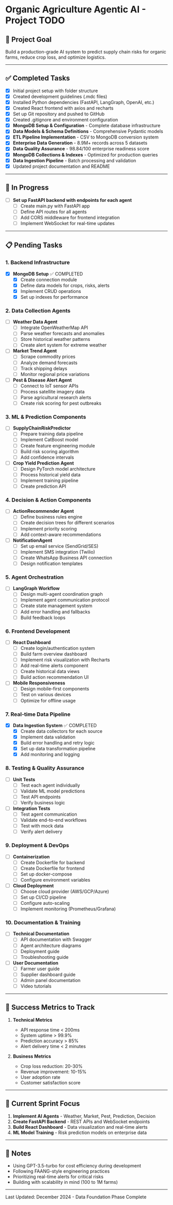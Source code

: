 # Organic Agriculture Agentic AI - Project TODO

## 🎯 Project Goal
Build a production-grade AI system to predict supply chain risks for organic farms, reduce crop loss, and optimize logistics.

---

## ✅ Completed Tasks
- [x] Initial project setup with folder structure
- [x] Created development guidelines (.mdc files)
- [x] Installed Python dependencies (FastAPI, LangGraph, OpenAI, etc.)
- [x] Created React frontend with axios and recharts
- [x] Set up Git repository and pushed to GitHub
- [x] Created .gitignore and environment configuration
- [x] **MongoDB Setup & Configuration** - Complete database infrastructure
- [x] **Data Models & Schema Definitions** - Comprehensive Pydantic models
- [x] **ETL Pipeline Implementation** - CSV to MongoDB conversion system
- [x] **Enterprise Data Generation** - 8.9M+ records across 5 datasets
- [x] **Data Quality Assurance** - 98.84/100 enterprise readiness score
- [x] **MongoDB Collections & Indexes** - Optimized for production queries
- [x] **Data Ingestion Pipeline** - Batch processing and validation
- [x] Updated project documentation and README

---

## 🚧 In Progress
- [ ] **Set up FastAPI backend with endpoints for each agent**
  - [ ] Create main.py with FastAPI app
  - [ ] Define API routes for all agents
  - [ ] Add CORS middleware for frontend integration
  - [ ] Implement WebSocket for real-time updates

---

## 📋 Pending Tasks

### 1. Backend Infrastructure
- [x] **MongoDB Setup** ✅ COMPLETED
  - [x] Create connection module
  - [x] Define data models for crops, risks, alerts
  - [x] Implement CRUD operations
  - [x] Set up indexes for performance

### 2. Data Collection Agents
- [ ] **Weather Data Agent**
  - [ ] Integrate OpenWeatherMap API
  - [ ] Parse weather forecasts and anomalies
  - [ ] Store historical weather patterns
  - [ ] Create alert system for extreme weather

- [ ] **Market Trend Agent**
  - [ ] Scrape commodity prices
  - [ ] Analyze demand forecasts
  - [ ] Track shipping delays
  - [ ] Monitor regional price variations

- [ ] **Pest & Disease Alert Agent**
  - [ ] Connect to IoT sensor APIs
  - [ ] Process satellite imagery data
  - [ ] Parse agricultural research alerts
  - [ ] Create risk scoring for pest outbreaks

### 3. ML & Prediction Components
- [ ] **SupplyChainRiskPredictor**
  - [ ] Prepare training data pipeline
  - [ ] Implement CatBoost model
  - [ ] Create feature engineering module
  - [ ] Build risk scoring algorithm
  - [ ] Add confidence intervals

- [ ] **Crop Yield Prediction Agent**
  - [ ] Design PyTorch model architecture
  - [ ] Process historical yield data
  - [ ] Implement training pipeline
  - [ ] Create prediction API

### 4. Decision & Action Components
- [ ] **ActionRecommender Agent**
  - [ ] Define business rules engine
  - [ ] Create decision trees for different scenarios
  - [ ] Implement priority scoring
  - [ ] Add context-aware recommendations

- [ ] **NotificationAgent**
  - [ ] Set up email service (SendGrid/SES)
  - [ ] Implement SMS integration (Twilio)
  - [ ] Create WhatsApp Business API connection
  - [ ] Design notification templates

### 5. Agent Orchestration
- [ ] **LangGraph Workflow**
  - [ ] Design multi-agent coordination graph
  - [ ] Implement agent communication protocol
  - [ ] Create state management system
  - [ ] Add error handling and fallbacks
  - [ ] Build feedback loops

### 6. Frontend Development
- [ ] **React Dashboard**
  - [ ] Create login/authentication system
  - [ ] Build farm overview dashboard
  - [ ] Implement risk visualization with Recharts
  - [ ] Add real-time alerts component
  - [ ] Create historical data views
  - [ ] Build action recommendation UI

- [ ] **Mobile Responsiveness**
  - [ ] Design mobile-first components
  - [ ] Test on various devices
  - [ ] Optimize for offline usage

### 7. Real-time Data Pipeline
- [x] **Data Ingestion System** ✅ COMPLETED
  - [x] Create data collectors for each source
  - [x] Implement data validation
  - [x] Build error handling and retry logic
  - [x] Set up data transformation pipeline
  - [x] Add monitoring and logging

### 8. Testing & Quality Assurance
- [ ] **Unit Tests**
  - [ ] Test each agent individually
  - [ ] Validate ML model predictions
  - [ ] Test API endpoints
  - [ ] Verify business logic

- [ ] **Integration Tests**
  - [ ] Test agent communication
  - [ ] Validate end-to-end workflows
  - [ ] Test with mock data
  - [ ] Verify alert delivery

### 9. Deployment & DevOps
- [ ] **Containerization**
  - [ ] Create Dockerfile for backend
  - [ ] Create Dockerfile for frontend
  - [ ] Set up docker-compose
  - [ ] Configure environment variables

- [ ] **Cloud Deployment**
  - [ ] Choose cloud provider (AWS/GCP/Azure)
  - [ ] Set up CI/CD pipeline
  - [ ] Configure auto-scaling
  - [ ] Implement monitoring (Prometheus/Grafana)

### 10. Documentation & Training
- [ ] **Technical Documentation**
  - [ ] API documentation with Swagger
  - [ ] Agent architecture diagrams
  - [ ] Deployment guide
  - [ ] Troubleshooting guide

- [ ] **User Documentation**
  - [ ] Farmer user guide
  - [ ] Supplier dashboard guide
  - [ ] Admin panel documentation
  - [ ] Video tutorials

---

## 🎯 Success Metrics to Track
1. **Technical Metrics**
   - API response time < 200ms
   - System uptime > 99.9%
   - Prediction accuracy > 85%
   - Alert delivery time < 2 minutes

2. **Business Metrics**
   - Crop loss reduction: 20-30%
   - Revenue improvement: 10-15%
   - User adoption rate
   - Customer satisfaction score

---

## 🔄 Current Sprint Focus
1. **Implement AI Agents** - Weather, Market, Pest, Prediction, Decision
2. **Create FastAPI Backend** - REST APIs and WebSocket endpoints
3. **Build React Dashboard** - Data visualization and real-time alerts
4. **ML Model Training** - Risk prediction models on enterprise data

---

## 📝 Notes
- Using GPT-3.5-turbo for cost efficiency during development
- Following FAANG-style engineering practices
- Prioritizing real-time alerts for critical risks
- Building with scalability in mind (100 to 1M farms)

---

Last Updated: December 2024 - Data Foundation Phase Complete
